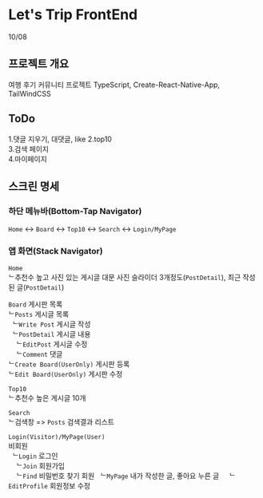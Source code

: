 # Let's Trip FrontEnd

10/08

## 프로젝트 개요

여행 후기 커뮤니티 프로젝트
TypeScript, Create-React-Native-App, TailWindCSS

## ToDo

1.댓글 지우기, 대댓글, like
2.top10  
3.검색 페이지  
4.마이페이지

## 스크린 명세

### 하단 메뉴바(Bottom-Tap Navigator)

`Home` <-> `Board` <-> `Top10` <-> `Search` <-> `Login/MyPage`

### 앱 화면(Stack Navigator)

`Home`  
 ᄂ추천수 높고 사진 있는 게시글 대문 사진 슬라이더 3개정도(`PostDetail`), 최근 작성 된 글(`PostDetail`)

`Board` 게시판 목록  
 ᄂ`Posts` 게시글 목록  
 &nbsp;&nbsp;ᄂ`Write Post` 게시글 작성  
 &nbsp;&nbsp;ᄂ`PostDetail` 게시글 내용  
 &nbsp;&nbsp;&nbsp;&nbsp;ᄂ`EditPost` 게시글 수정  
 &nbsp;&nbsp;&nbsp;&nbsp;ᄂ`Comment` 댓글  
 ᄂ`Create Board(UserOnly)` 게시판 등록  
 ᄂ`Edit Board(UserOnly)` 게시판 수정

`Top10`  
ᄂ추천수 높은 게시글 10개

`Search`  
ᄂ검색창 => `Posts` 검색결과 리스트

`Login(Visitor)/MyPage(User)`  
비회원  
&nbsp;&nbsp;ᄂ`Login` 로그인  
 &nbsp;&nbsp;&nbsp;&nbsp;ᄂ`Join` 회원가입  
 &nbsp;&nbsp;&nbsp;&nbsp;ᄂ`Find` 비밀번호 찾기
회원
&nbsp;&nbsp;ᄂ`MyPage` 내가 작성한 글, 좋아요 누른 글
&nbsp;&nbsp;&nbsp;&nbsp;ᄂ`EditProfile` 회원정보 수정
